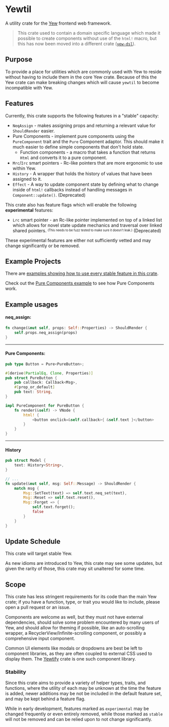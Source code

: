 # Yewtil
A utility crate for the [Yew](https://github.com/yewstack/yew) frontend web framework.

> This crate used to contain a domain specific language which made it possible to create components without use of the `html!` macro, but this has now been moved into a different crate ([`yew-dsl`](https://github.com/yewstack/yew/tree/master/yew-dsl)).

## Purpose
To provide a place for utilities which are commonly used with Yew to reside without having to include them in the core Yew crate.
Because of this the Yew crate can make breaking changes which will cause `yewtil` to become incompatible with Yew.

## Features
Currently, this crate supports the following features in a "stable" capacity:
* `NeqAssign` - makes assigning props and returning a relevant value for `ShouldRender` easier.
* Pure Components - implement pure components using the `PureComponent` trait and the `Pure` Component adaptor. 
This should make it much easier to define simple components that don't hold state.
  * Function components - a macro that takes a function that returns `Html` and converts it to a pure component.
* `Mrc`/`Irc` smart pointers - Rc-like pointers that are more ergonomic to use within Yew.
* `History` - A wrapper that holds the history of values that have been assigned to it.
* `Effect` - A way to update component state by defining what to change inside of `html!` callbacks
 instead of handling messages in `Component::update()`. (Deprecated)


This crate also has feature flags which will enable the following **experimental** features:
* `Lrc` smart pointer - an Rc-like pointer implemented on top of a linked list which allows for novel state update mechanics 
and traversal over linked shared pointers. <sup><sub>(This needs to be fuzz tested to make sure it doesn't leak.)</sub></sup>
(Deprecated)

These experimental features are either not sufficiently vetted and may change significantly or be removed.

## Example Projects 
There are [examples showing how to use every stable feature in this crate](https://github.com/yewstack/yew/tree/master/yewtil/examples). 

Check out the [Pure Components example](https://github.com/yewstack/yew/tree/master/yewtil/examples/pure_component) to see how Pure Components work.

## Example usages
#### neq_assign:

```rust
fn change(&mut self, props: Self::Properties) -> ShouldRender {
    self.props.neq_assign(props)
}
```

-------------

#### Pure Components:
```rust
pub type Button = Pure<PureButton>;

#[derive(PartialEq, Clone, Properties)]
pub struct PureButton {
    pub callback: Callback<Msg>,
    #[prop_or_default]
    pub text: String,
}

impl PureComponent for PureButton {
    fn render(&self) -> VNode {
        html! {
            <button onclick=&self.callback>{ &self.text }</button>
        }
    }
}
```

--------------

#### History
```rust
pub struct Model {
    text: History<String>,
}

// ...
fn update(&mut self, msg: Self::Message) -> ShouldRender {
    match msg {
        Msg::SetText(text) => self.text.neq_set(text),
        Msg::Reset => self.text.reset(),
        Msg::Forget => {
            self.text.forget();
            false
        }
    }
}
```

## Update Schedule
This crate will target stable Yew.

As new idioms are introduced to Yew, this crate may see some updates, but given the rarity of those, this crate may sit unaltered for some time.

## Scope
This crate has less stringent requirements for its code than the main Yew crate; if you have a function, type, or trait you would like to include, please open a pull request or an issue.

Components are welcome as well, but they must not have external dependencies, should solve some problem encountered by many users of Yew, and should allow for theming if possible, like an auto-scrolling wrapper, a RecyclerView/Infinite-scrolling component, or possibly a comprehensive input component.

Common UI elements like modals or dropdowns are best be left to component libraries, as they are often coupled to external CSS used to display them. The [Yewtify](https://github.com/yewstack/yewtify) crate is one such component library.

### Stability
Since this crate aims to provide a variety of helper types, traits, and functions, where the utility of each may be unknown at the time the feature is added, newer additions may be not be included in the default feature set, and may be kept behind a feature flag.

While in early development, features marked as `experimental` may be changed frequently or even entirely removed, while those marked as `stable` will not be removed and can be relied upon to not change significantly.
